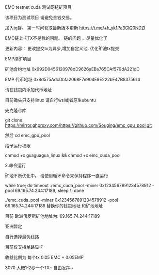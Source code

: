 EMC testnet cuda 测试网挖矿项目

该项目为测试项目 请避免金钱交易。



加入tg群。 第一时间获取最新版本更新
https://t.me/+h_yk1Pa3GlQ0NDZl


EMC链上卡TX不是我的问题。 链的问题 。尽量优化了

更新内容：
更改提交tx为异步,增加自定义池. 优化矿池tx提交



EMP挖矿项目

矿池合约地址 0x992D0456120978dD9626aEBa765CAf579dA221dC

EMP 代币地址 0x8d575AdcDbfa2068F7e904E9E222bF47B8375614

请在钱包内添加代币地址

目前锄头只支持linux 请自行wsl或者原生ubuntu

先克隆仓库

git clone https://mirror.ghproxy.com/https://github.com/Souging/emc_gpu_pool.git

然后 cd emc_gpu_pool

给予运行权限

chmod +x guaguagua_linux && chmod +x emc_cuda_pool

2.命令运行

矿池不断优化中。 请使用循环命令来保持程序一直运行


 while true; do timeout ./emc_cuda_pool -miner 0x1234567891234578912 -pool 69.165.74.244:17189; sleep 1; done


./emc_cuda_pool -miner 0x1234567891234578912 -pool 69.165.74.244:17189     替换你的钱包地址 和矿池地址

目前
欧洲俄罗斯矿池地址为:
69.165.74.244:17189

亚洲暂定

自行选择最优线路


目前仅支持单路显卡

收益比例为 每个tx 0.05 EMC + 0.05EMP

3070 大概1-2秒一个TX~ 自由发挥~
